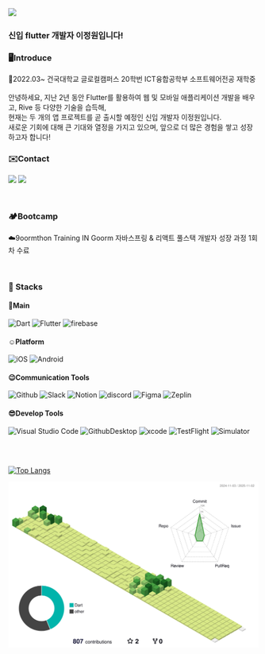 <img src="https://capsule-render.vercel.app/api?type=waving&color=02569B&height=150&section=header" />


  
### 신입 flutter 개발자 이정원입니다!

### 🖥️Introduce
🏫2022.03~ 건국대학교 글로컬캠퍼스 20학번 ICT융합공학부 소프트웨어전공 재학중
<br><br>
안녕하세요, 지난 2년 동안 Flutter를 활용하여 웹 및 모바일 애플리케이션 개발을 배우고, Rive 등 다양한 기술을 습득해,<br>
현재는 두 개의 앱 프로젝트를 곧 출시할 예정인 신입 개발자 이정원입니다.<br>
새로운 기회에 대해 큰 기대와 열정을 가지고 있으며, 앞으로 더 많은 경험을 쌓고 성장하고자 합니다!
<br>



### ✉️Contact
<a href="mailto:piano23010@gmail.com"><img src="https://img.shields.io/badge/Gmail-D14836?style=for-the-badge&logo=gmail&logoColor=white&link=mailto:piano23010@gmail.com"/></a>
<a href="https://intriguing-cowl-e9d.notion.site/Flutter-9ae547bbe5394ce2ab6e9a5280300a06"><img src="https://img.shields.io/badge/Notion-000000?style=for-the-badge&logo=Notion&logoColor=white&link=https://intriguing-cowl-e9d.notion.site/Flutter-9ae547bbe5394ce2ab6e9a5280300a06"/></a> 


<br>

### 🏕️Bootcamp
☁️9oormthon Training IN Goorm 자바스프링 & 리액트 풀스택 개발자 성장 과정 1회차 수료


<br>


### 🔧 Stacks

#### 🥰Main
![Dart](https://img.shields.io/badge/Dart-0175C2.svg?&style=for-the-badge&logo=Dart&logoColor=white)
![Flutter](https://img.shields.io/badge/flutter-02569B.svg?&style=for-the-badge&logo=flutter&logoColor=white)
![firebase](https://img.shields.io/badge/firebase-FFCA28.svg?&style=for-the-badge&logo=firebase&logoColor=white)

#### ☺️Platform
![iOS](https://img.shields.io/badge/iOS-000000.svg?&style=for-the-badge&logo=Apple&logoColor=white)
![Android](https://img.shields.io/badge/Android-3DDC84.svg?&style=for-the-badge&logo=Android&logoColor=white)

#### 😉Communication Tools
![Github](https://img.shields.io/badge/Github-181717.svg?&style=for-the-badge&logo=github&logoColor=white)
![Slack](https://img.shields.io/badge/Slack-4A154B?style=for-the-badge&logo=Slack&logoColor=white)
![Notion](https://img.shields.io/badge/Notion-000000?style=for-the-badge&logo=Notion&logoColor=white)
![discord](https://img.shields.io/badge/discord-5865F2?style=for-the-badge&logo=Discord&logoColor=white)
![Figma](https://img.shields.io/badge/Figma-F24E1E?style=for-the-badge&logo=figma&logoColor=white)
![Zeplin](https://img.shields.io/badge/zeplin-EE6723?style=for-the-badge&logo=openzeppelin&logoColor=white)


#### 😎Develop Tools
![Visual Studio Code](https://img.shields.io/badge/Visual%20Studio%20Code-007ACC.svg?&style=for-the-badge&logo=Visual%20Studio%20Code&logoColor=white)
![GithubDesktop](https://img.shields.io/badge/GithubDesktop-4A154B?style=for-the-badge&logo=Github&logoColor=white)
![xcode](https://img.shields.io/badge/xcode-147EFB?style=for-the-badge&logo=Xcode&logoColor=white)
![TestFlight](https://img.shields.io/badge/TestFlight-147EFB?style=for-the-badge&logo=Xcode&logoColor=white)
![Simulator](https://img.shields.io/badge/Simulator-147EFB?style=for-the-badge&logo=Xcode&logoColor=white)

<br><br>

[![Top Langs](https://github-readme-stats.vercel.app/api/top-langs/?username=location132)](https://github.com/anuraghazra/github-readme-stats)
<!-- [![Anurag's GitHub stats](https://github-readme-stats.vercel.app/api?username=location132)](https://github.com/anuraghazra/github-readme-stats) -->

![](./profile-3d-contrib/profile-green-animate.svg)



 
